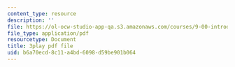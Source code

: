 ```yaml
---
content_type: resource
description: ''
file: https://ol-ocw-studio-app-qa.s3.amazonaws.com/courses/9-00-introduction-to-psychology-fall-2004/b6a70ecd8c11a4bd6098d59be901b064_10504.pdf
file_type: application/pdf
resourcetype: Document
title: 3play pdf file
uid: b6a70ecd-8c11-a4bd-6098-d59be901b064
---
```


